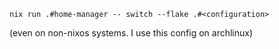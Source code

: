 
```
nix run .#home-manager -- switch --flake .#<configuration>
```

(even on non-nixos systems. I use this config on archlinux)

